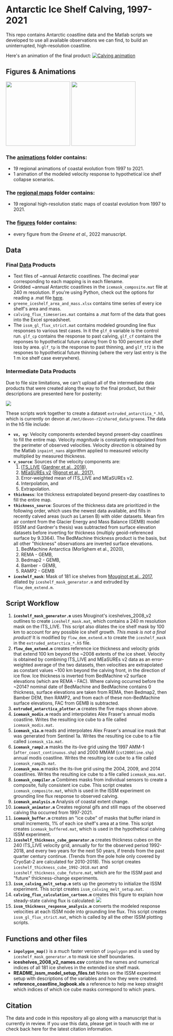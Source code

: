 # Antarctic Ice Shelf Calving, 1997-2021
This repo contains Antarctic coastline data and the Matlab scripts we developed to use all available observations we can find, to build an uninterrupted, high-resolution coastline.

Here's an animation of the final product: 
[![Calving animation](figures/screenshot.png)](https://www.youtube.com/embed/G7E7rE5npvg "Antarctic Ice Shelf Calving, 1997-2021")

## Figures & Animations
<img src="figures/coastal_change_maps.jpg" height="200"></img> <img src="figures/coastal_change_maps_part2.jpg" height="200"></img>

### The [animations](animations) folder contains: 
* 19 regional animations of coastal evolution from 1997 to 2021. 
* 1 animation of the modeled velocity response to hypothetical ice shelf collapse scenarios. 

### The [regional maps](figures/iceshelf_change_regional_maps) folder contains: 
* 19 regional high-resolution static maps of coastal evolution from 1997 to 2021.

### The [figures](figures) folder contains: 
* every figure from the *Greene et al.,* 2022 manuscript.

## Data 
### Final [Data](data) Products
* Text files of ~annual Antarctic coastlines. The decimal year corresponding to each mapping is in each filename. 
* Gridded ~annual Antarctic coastlines in the `icemask_composite.mat` file at 240 m resolution. If you're using Python, check out the options for reading a .mat file [here](https://www.delftstack.com/howto/python/read-mat-files-python/). 
* `greene_iceshelf_area_and_mass.xlsx` contains time series of every ice shelf's area and mass. 
* `calving_flux_timeseries.mat` contains a .mat form of the data that goes into the Excel spreadsheet. 
* The `issm_gl_flux_strict.mat` contains modeled grounding line flux responses to various test cases. In it the `glf_0` variable is the control run. `glf_cp` contains the response to past calving, `glf_cf` contains the reponses to hypothetical future calving from 0 to 100 percent ice shelf loss by area. `glf_tp` is the response to past thinning, and `glf_tf2` is the respones to hypothetical future thinning (where the very last entry is the 1 m ice shelf case everywhere). 

### Intermediate Data Products
Due to file size limitations, we can't upload all of the intermediate data products that were created along the way to the final product, but their descriptions are presented here for posterity:

![](figures/extruded_velocity_thickness_and_masks.jpg)

These scripts work together to create a dataset `extruded_antarctica_*.h5`, which is currently on devon at `/mnt/devon-r2/shared_data/greene`. The data in the h5 file include: 

* **`vx, vy`**: Velocity components extended beyond present-day coastlines to fill the entire map. Velocity _magnitude_ is constantly extrapolated from the perimeter of observed velocities. Velocity _direction_ is obtained by the Matlab `inpaint_nans` algorithm applied to measured velocity multiplied by measured thickness. 
* **`v_source`**: Sources of the velocity components are:
	1. [ITS\_LIVE](https://nsidc.org/apps/itslive/) ([Gardner et al., 2018](https://doi.org/10.5194/tc-12-521-2018)), 
	2. [MEaSUREs v2](https://nsidc.org/data/NSIDC-0484/versions/2) ([Rignot et al., 2017](https://doi.org/10.5067/D7GK8F5J8M8R)), 
	3. Error-weighted mean of ITS\_LIVE and MEaSUREs v2. 
	4. Interpolation, and
	5. Extrapolation. 
* **`thickness`**: Ice thickness extrapolated beyond present-day coastlines to fill the entire map. 
* **`thickness_source`**: Sources of the thickness data are prioritized in the following order, which uses the newest data available, and fills in recently calved areas (such as Larsen B) with older datasets. Mean firn air content from the Glacier Energy and Mass Balance (GEMB) model (ISSM and Gardner's thesis) was subtracted from surface elevation datasets before inverting for thickness (multiply geoid-referenced surface by 9.3364). The BedMachine thickness product is the basis, but all other "thickness" observations are inverted surface elevations. 
	1. BedMachine Antarctica (Morlighem et al., 2020), 
	2. REMA - GEMB, 
	3. Bedmap2 - GEMB, 
	4. Bamber - GEMB, 
	5. RAMP2 - GEMB
* **`iceshelf_mask`**: Mask of 181 ice shelves from [Mouginot et al., 2017](https://doi.org/10.5067/AXE4121732AD), dilated by `iceshelf_mask_generator.m` and extruded by `flow_dem_extend.m`. 

## Script Workflow 
1. **`iceshelf_mask_generator.m`** uses Mouginot's iceshelves\_2008\_v2 outlines to create `iceshelf_mask.mat`, which contains a 240 m resolution mask on the ITS\_LIVE. This script also dilates the ice shelf mask by 100 km to account for any possible ice shelf growth. *This mask is not a final product!* It is modified by `flow_dem_extend.m` to create the `iceshelf_mask` in the `extruded_antarctica_*.h5` file. 
2. **`flow_dem_extend.m`** creates reference ice thickness and velocity grids that extend 100 km beyond the ~2008 extents of the ice sheet. Velocity is obtained by combining ITS\_LIVE and MEaSUREs v2 data as an error-weighted average of the two datasets, then velocities are extrapolated as constant values ~100 km beyond the calving front, in the direction of ice flow. Ice thickness is inverted from BedMachine v2 surface elevations (which are REMA - FAC). Where calving occurred before the ~2014? nominal date of BedMachine and BedMachine contains 0 thickness, surface elevations are taken from REMA, then Bedmap2, then Bamber DEM, then RAMP2, and from each of these non-BedMachine surface elevations, FAC from GEMB is subtracted.  
3. **`extruded_antarctica_plotter.m`** creates the five maps shown above. 
4. **`icemask_modis.m`** reads and interpolates Alex Fraser's annual modis coastline. Writes the resulting ice cube to a file called `icemask_modis.mat`. 
5. **`icemask_s1a.m`** reads and interpolates Alex Fraser's annual ice mask that was generated from Sentinel 1a. Writes the resulting ice cube to a file called `icemask_s1a.mat`. 
6. **`icemask_ramp2.m`** masks the its-live grid using the 1997 AMM-1 (`after_coast_continuous.shp`) and 2000 MMAM (`cst2000line.shp`) annual modis coastline. Writes the resulting ice cube to a file called `icemask_ramp2b.mat`. 
7. **`icemask_moa.m`** masks the its-live grid using the 2004, 2009, and 2014 coastlines. Writes the resulting ice cube to a file called `icemask_moa.mat`.
8. **`icemask_compiler.m`** Combines masks from individual sensors to create a composite, fully consistent ice cube. This script creates `icemask_composite.mat`, which is used in the ISSM experiment on grounding line flux response to observed calving. 
9. **`icemask_analysis.m`** Analysis of coastal extent change.
10. **`icemask_animator.m`** Creates regional gifs and still maps of the observed calving tha occurred from 1997-2021.  
11. **`icemask_buffer.m`** creates an "ice cube" of masks that buffer inland in small increments, 1% of each ice shelf's area at a time. This script creates `icemask_buffered.mat`, which is used in the hypothetical calving ISSM experiment. 
12. **`iceshelf_thickness_cube_generator.m`** creates thickness cubes on the 240 ITS_LIVE velocity grid, annually for for the observed period 1992-2018, and every two years for the next 50 years, if trends from the past quarter century continue. (Trends from the pole hole only covered by CryoSat-2 are calculated for 2010-2018). This script creates `iceshelf_thickness_cube_1992-2018.mat` and `iceshelf_thickness_cube_future.mat`, which are for the ISSM past and "future" thickness-change experiments.  
13. **`issm_calving_melt_setup.m`** sets up the geometry to initialize the ISSM experiment. This script creates `issm_calving_melt_setup.mat`. 
14. **`calving_flux_calculation_cartoon.m`** creates this figure to explain how steady-state calving flux is calculated:  ![](figures/calving_flux_calculation_cartoon.png)
15. **`issm_thickness_response_analysis.m`** converts the modeled response velocities at each ISSM node into grounding line flux. This script creates `issm_gl_flux_strict.mat`, which is called by all the other ISSM plotting scripts.  

## Functions and other files 
* **`inpolygon_map()`** is a _much_ faster version of `inpolygon` and is used by `iceshelf_mask_generator.m` to mask ice shelf boundaries. 
* **iceshelves\_2008\_v2\_names.csv** contains the names and numerical indices of all 181 ice shelves in the extended ice shelf mask. 
* **README\_issm\_model\_setup\_files.txt** Notes on the ISSM experiment setup with descriptions of the variables and how they were created. 
* **reference\_coastline\_logbook.xls** a reference to help me keep straight which indices of which ice cube masks correspond to which years. 

## Citation 
The data and code in this repository all go along with a manuscript that is currently in review. If you use this data, please get in touch with me or check back here for the latest citation information. 



